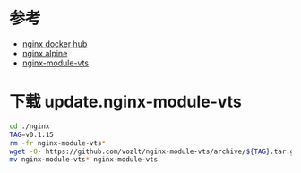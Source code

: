 


# 参考

* [nginx docker hub](https://store.docker.com/images/nginx)
* [nginx alpine](https://github.com/nginxinc/docker-nginx/blob/master/mainline/alpine/Dockerfile)
* [nginx-module-vts](https://github.com/vozlt/nginx-module-vts)




# 下载 update.nginx-module-vts

```bash
cd ./nginx
TAG=v0.1.15
rm -fr nginx-module-vts*
wget -O- https://github.com/vozlt/nginx-module-vts/archive/${TAG}.tar.gz | tar -zx
mv nginx-module-vts* nginx-module-vts

```
